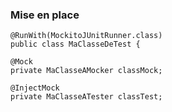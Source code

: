 ###  Mise en place

```
@RunWith(MockitoJUnitRunner.class)
public class MaClasseDeTest {

@Mock
private MaClasseAMocker classMock;

@InjectMock
private MaClasseATester classTest;
```
